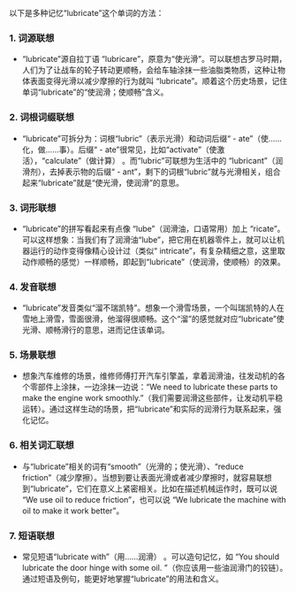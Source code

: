 以下是多种记忆“lubricate”这个单词的方法：
### 1. 词源联想
 - “lubricate”源自拉丁语 “lubricare”，原意为“使光滑”。可以联想古罗马时期，人们为了让战车的轮子转动更顺畅，会给车轴涂抹一些油脂类物质，这种让物体表面变得光滑以减少摩擦的行为就叫 “lubricate”。顺着这个历史场景，记住单词“lubricate”的“使润滑；使顺畅”含义。
### 2. 词根词缀联想
 - “lubricate”可拆分为：词根“lubric”（表示光滑）和动词后缀“ - ate”（使……化，做……事）。后缀“ - ate”很常见，比如“activate”（使激活），“calculate”（做计算） 。而“lubric”可联想为生活中的 “lubricant”（润滑剂），去掉表示物的后缀“ - ant”，剩下的词根“lubric”就与光滑相关，组合起来“lubricate”就是“使光滑，使润滑”的意思。
### 3. 词形联想
 - “lubricate”的拼写看起来有点像 “lube”（润滑油，口语常用）加上 “ricate”。可以这样想象：当我们有了润滑油“lube”，把它用在机器零件上，就可以让机器运行的动作变得像精心设计过（类似“ intricate”，有复杂精细之意，这里取动作顺畅的感觉）一样顺畅，即起到“lubricate”（使润滑，使顺畅）的效果。
### 4. 发音联想
 - “lubricate”发音类似“溜不瑞凯特”。想象一个滑雪场景，一个叫瑞凯特的人在雪地上滑雪，雪面很滑，他溜得很顺畅。这个“溜”的感觉就对应“lubricate”使光滑、顺畅滑行的意思，进而记住该单词。
### 5. 场景联想
 - 想象汽车维修的场景，维修师傅打开汽车引擎盖，拿着润滑油，往发动机的各个零部件上涂抹，一边涂抹一边说：“We need to lubricate these parts to make the engine work smoothly.”（我们需要润滑这些部件，让发动机平稳运转）。通过这样生动的场景，把“lubricate”和实际的润滑行为联系起来，强化记忆。
### 6. 相关词汇联想
 - 与“lubricate”相关的词有“smooth”（光滑的；使光滑）、“reduce friction”（减少摩擦）。当想到要让表面光滑或者减少摩擦时，就容易联想到“lubricate”，它们在意义上紧密相关。比如在描述机械运作时，既可以说 “We use oil to reduce friction”，也可以说 “We lubricate the machine with oil to make it work better”。
### 7. 短语联想
 - 常见短语“lubricate with”（用……润滑） 。可以造句记忆，如 “You should lubricate the door hinge with some oil. ”（你应该用一些油润滑门的铰链）。通过短语及例句，能更好地掌握“lubricate”的用法和含义。 